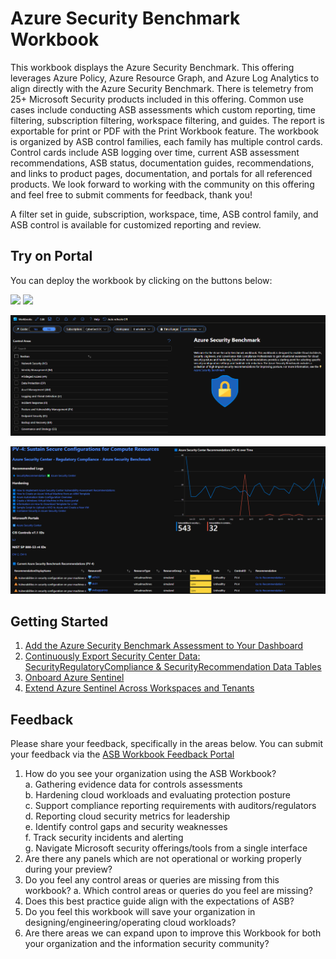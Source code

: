 # Azure Security Benchmark Workbook

This workbook displays the Azure Security Benchmark. This offering leverages Azure Policy, Azure Resource Graph, and Azure Log Analytics to align directly with the Azure Security Benchmark. There is telemetry from 25+ Microsoft Security products included in this offering. Common use cases include conducting ASB assessments which custom reporting, time filtering, subscription filtering, workspace filtering, and guides. The report is exportable for print or PDF with the Print Workbook feature. The workbook is organized by ASB control families, each family has multiple control cards. Control cards include ASB logging over time, current ASB assessment recommendations, ASB status, documentation guides, recommendations, and links to product pages, documentation, and portals for all referenced products. We look forward to working with the community on this offering and feel free to submit comments for feedback, thank you!

A filter set in guide, subscription, workspace, time, ASB control family, and ASB control is available for customized reporting and review.

## Try on Portal
You can deploy the workbook by clicking on the buttons below:

<a href="https://portal.azure.com/#create/Microsoft.Template/uri/https%3A%2F%2Fraw.githubusercontent.com%2FAzure%2FAzure-Security-Center%2FWorkbooks%2FAzureSecurityBenchmark%2FAzureSecurityBenchmark.json" target="_blank"><img src="https://aka.ms/deploytoazurebutton"/></a>
<a href="https://portal.azure.us/#create/Microsoft.Template/uri/https%3A%2F%2Fraw.githubusercontent.com%2FAzure%2FAzure-Security-Center%2FWorkbooks%2FAzureSecurityBenchmark%2FAzureSecurityBenchmark.json" target="_blank"><img src="https://aka.ms/deploytoazuregovbutton"/></a>

![Workbook Overview](./picture1.PNG)

![Workbook Overview](./picture2.PNG)

## Getting Started
1.	[Add the Azure Security Benchmark Assessment to Your Dashboard](https://docs.microsoft.com/azure/security-center/update-regulatory-compliance-packages#add-a-regulatory-standard-to-your-dashboard)<br>
2.	[Continuously Export Security Center Data: SecurityRegulatoryCompliance & SecurityRecommendation Data Tables](https://docs.microsoft.com/azure/security-center/continuous-export)<br>
3.	[Onboard Azure Sentinel](https://docs.microsoft.com/azure/sentinel/quickstart-onboard)<br>
4.	[Extend Azure Sentinel Across Workspaces and Tenants](https://docs.microsoft.com/azure/sentinel/extend-sentinel-across-workspaces-tenants)<br>

## Feedback 
Please share your feedback, specifically in the areas below. You can submit your feedback via the [ASB Workbook Feedback Portal](https://forms.office.com/Pages/ResponsePage.aspx?id=v4j5cvGGr0GRqy180BHbR2S7iBSzt7xHgt8hpEjayo1UMlQ0U0JQT1dZQkk0WThJTEVHV1RBNTcxSi4u)
1.	How do you see your organization using the ASB Workbook?<br>
        a.	Gathering evidence data for controls assessments<br>
        b.	Hardening cloud workloads and evaluating protection posture<br>
        c.	Support compliance reporting requirements with auditors/regulators<br>
        d.	Reporting cloud security metrics for leadership<br>
        e.	Identify control gaps and security weaknesses<br>
        f.	Track security incidents and alerting<br>
        g.	Navigate Microsoft security offerings/tools from a single interface<br>
2.	Are there any panels which are not operational or working properly during your preview?
3.	Do you feel any control areas or queries are missing from this workbook?
a.	Which control areas or queries do you feel are missing?
4.	Does this best practice guide align with the expectations of ASB?
5.	Do you feel this workbook will save your organization in designing/engineering/operating cloud workloads?
6.	Are there areas we can expand upon to improve this Workbook for both your organization and the information security community?